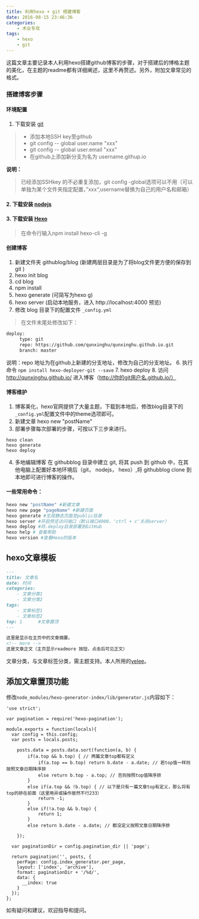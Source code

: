 ```yaml
---
title: 利用hexo + git 搭建博客
date: 2016-08-15 23:46:36
categories:
	- 术业专攻
tags: 
    - hexo
    - git
---
```

这篇文章主要记录本人利用hexo搭建github博客的步骤，对于搭建后的博格主题的美化，在主题的readme都有详细阐述，这里不再赘述。另外，附加文章常见的格式。

<!-- more -->
### 搭建博客步骤
#### 环境配置
1. 下载安装 [git][1]
> - 添加本地SSH key至github
> - git config -- global user.name "xxx"
> - git config -- global user.email "xxx"
> - 在github上添加新分支为名为 username.githup.io

**说明：**
> 已经添加SSHkey 的不必重复添加，git config -global选项可以不用（可以单独为某个文件夹指定配置，”xxx“,username替换为自己的用户名和邮箱）

#### 2. 下载安装 [nodejs][2]
#### 3. 下载安装 [Hexo][3]
> 在命令行输入npm install hexo-cli -g

#### 创建博客
1.  新建文件夹 githublog/blog (新建两层目录是为了将blog文件更方便的保存到git )
2. hexo init blog
3. cd blog
4. npm install
3. hexo generate (可简写为hexo g)
4. hexo server (启动本地服务，进入 http://localhost:4000 预览)
5. 修改 blog 目录下的配置文件 `_config.yml`
> 在文件末尾处修改如下：
``` xml
deploy:
     type: git
     repo: https://github.com/qunxinghu/qunxinghu.github.io.git
     branch: master
```
说明：repo 地址为在github上新建的分支地址，修改为自己的分支地址。
6.  执行命令 `npm install hexo-deployer-git --save`
7. hexo deploy 
8.  访问 http://qunxinghu.github.io/ 进入博客（http://你的git用户名.github.io/）


#### 博客维护
1. 博客美化，hexo官网提供了大量主题，下载到本地后，修改blog目录下的`_config.yml`配置文件中的theme选项即可。
2. 新建文章   hexo new "postName" 
3. 部署步骤每次部署的步骤，可按以下三步来进行。   
``` powershell?linenums
hexo clean   
hexo generate 
hexo deploy
```
4. 多地编辑博客
在 githubblog 目录中建立 git, 将其 push 到 github 中，在其他电脑上配置好本地环境后（git， nodejs， hexo）,将 githubblog clone 到本地即可进行博客的操作。

#### 一些常用命令：
``` powershell
hexo new "postName" #新建文章
hexo new page "pageName" #新建页面
hexo generate #生成静态页面至public目录
hexo server #开启预览访问端口（默认端口4000，'ctrl + c'关闭server）
hexo deploy #将.deploy目录部署到GitHub
hexo help # 查看帮助
hexo version #查看Hexo的版本
```


## hexo文章模板
```markdown
---
title: 文章名
date: 时间
categories:
	- 文章分类1
	- 文章分类2
tags: 
    - 文章标签1
    - 文章标签2
top: 1 		#文章置顶
---

这里是显示在主页中的文章摘要。
<!-- more -->
这是文章正文（主页显示readmore 按钮，点击后可见正文）
```
文章分类，与文章标签分类，需主题支持。本人所用的[yelee][4]。


## 添加文章置顶功能
修改`node_modules/hexo-generator-index/lib/generator.js`内容如下：
```javascript?linenums
'use strict';

var pagination = require('hexo-pagination');

module.exports = function(locals){
  var config = this.config;
  var posts = locals.posts;

    posts.data = posts.data.sort(function(a, b) {
        if(a.top && b.top) { // 两篇文章top都有定义
            if(a.top == b.top) return b.date - a.date; // 若top值一样则按照文章日期降序排
            else return b.top - a.top; // 否则按照top值降序排
        }
        else if(a.top && !b.top) { // 以下是只有一篇文章top有定义，那么将有top的排在前面（这里用异或操作居然不行233）
            return -1;
        }
        else if(!a.top && b.top) {
            return 1;
        }
        else return b.date - a.date; // 都没定义按照文章日期降序排

    });

  var paginationDir = config.pagination_dir || 'page';

  return pagination('', posts, {
    perPage: config.index_generator.per_page,
    layout: ['index', 'archive'],
    format: paginationDir + '/%d/',
    data: {
      __index: true
    }
  });
};
```

如有疑问和建议，欢迎指导和提问。

  [1]: https://git-scm.com/downloads/
  [2]: https://nodejs.org/en/
  [3]: https://hexo.io/zh-cn/
  [4]: https://github.com/MOxFIVE/hexo-theme-yelee